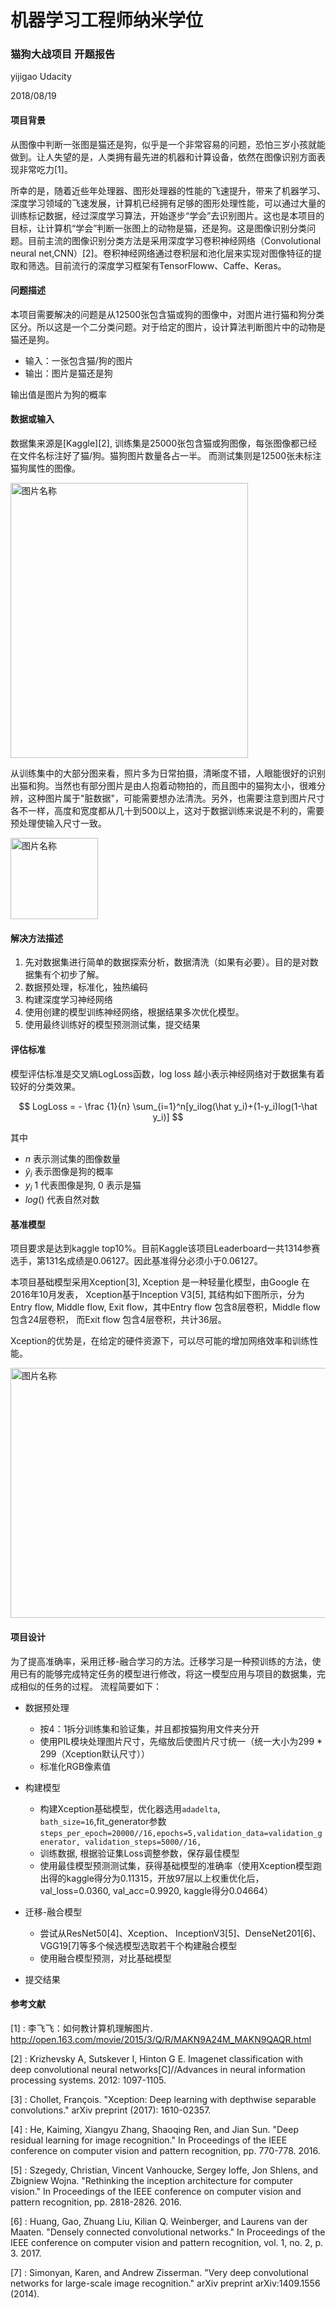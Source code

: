 # 机器学习工程师纳米学位

### 猫狗大战项目 开题报告

yijigao Udacity   

2018/08/19

#### 项目背景

从图像中判断一张图是猫还是狗，似乎是一个非常容易的问题，恐怕三岁小孩就能做到。让人失望的是，人类拥有最先进的机器和计算设备，依然在图像识别方面表现非常吃力[1]。

所幸的是，随着近些年处理器、图形处理器的性能的飞速提升，带来了机器学习、深度学习领域的飞速发展，计算机已经拥有足够的图形处理性能，可以通过大量的训练标记数据，经过深度学习算法，开始逐步“学会”去识别图片。这也是本项目的目标，让计算机“学会”判断一张图上的动物是猫，还是狗。这是图像识别分类问题。目前主流的图像识别分类方法是采用深度学习卷积神经网络（Convolutional neural net,CNN）[2]。卷积神经网络通过卷积层和池化层来实现对图像特征的提取和筛选。目前流行的深度学习框架有TensorFloww、Caffe、Keras。

#### 问题描述

本项目需要解决的问题是从12500张包含猫或狗的图像中，对图片进行猫和狗分类区分。所以这是一个二分类问题。对于给定的图片，设计算法判断图片中的动物是猫还是狗。

- 输入：一张包含猫/狗的图片
- 输出：图片是猫还是狗  

输出值是图片为狗的概率 

#### 数据或输入

数据集来源是[Kaggle][2], 训练集是25000张包含猫或狗图像，每张图像都已经在文件名标注好了猫/狗。猫狗图片数量各占一半。
而测试集则是12500张未标注猫狗属性的图像。  

<img src="https://github.com/yijigao/Dog_vs_Cat/blob/master/img/1.jpg" width = "380" height = "440" alt="图片名称" align=Center/>   

从训练集中的大部分图来看，照片多为日常拍摄，清晰度不错，人眼能很好的识别出猫和狗。当然也有部分图片是由人抱着动物拍的，而且图中的猫狗太小，很难分辨，这种图片属于"脏数据"，可能需要想办法清洗。另外，也需要注意到图片尺寸各不一样，高度和宽度都从几十到500以上，这对于数据训练来说是不利的，需要预处理使输入尺寸一致。

<img src="https://github.com/yijigao/Dog_vs_Cat/blob/master/img/cat.3697.jpg" width = "140" height = "130" alt="图片名称" align=Center/>  



#### 解决方法描述

1. 先对数据集进行简单的数据探索分析，数据清洗（如果有必要）。目的是对数据集有个初步了解。
2. 数据预处理，标准化，独热编码
3. 构建深度学习神经网络
4. 使用创建的模型训练神经网络，根据结果多次优化模型。
5. 使用最终训练好的模型预测测试集，提交结果

#### 评估标准

模型评估标准是交叉熵LogLoss函数，log loss 越小表示神经网络对于数据集有着较好的分类效果。  

$$
LogLoss = - \frac {1}{n}  \sum_{i=1}^n[y_ilog(\hat y_i)+(1-y_i)log(1-\hat y_i)]
$$  

其中
* $n$ 表示测试集的图像数量
* $\hat{y}_i$ 表示图像是狗的概率
* $y_i$ 1 代表图像是狗, 0 表示是猫
* $log()$ 代表自然对数


#### 基准模型

项目要求是达到kaggle top10%。目前Kaggle该项目Leaderboard一共1314参赛选手，第131名成绩是0.06127。因此基准得分必须小于0.06127。

本项目基础模型采用Xception[3], Xception 是一种轻量化模型，由Google 在2016年10月发表， Xception基于Inception V3[5], 其结构如下图所示，分为Entry flow, Middle flow, Exit flow，其中Entry flow 包含8层卷积，Middle flow 包含24层卷积， 而Exit flow 包含4层卷积，共计36层。

Xception的优势是，在给定的硬件资源下，可以尽可能的增加网络效率和训练性能。

<img src="https://github.com/yijigao/Dog_vs_Cat/blob/master/img/2.png" width = "600" height = "400" alt="图片名称" align=Center/>



#### 项目设计

为了提高准确率，采用迁移-融合学习的方法。迁移学习是一种预训练的方法，使用已有的能够完成特定任务的模型进行修改，将这一模型应用与项目的数据集，完成相似的任务的过程。
流程简要如下：

+ 数据预处理
	- 按4：1拆分训练集和验证集，并且都按猫狗用文件夹分开
	- 使用PIL模块处理图片尺寸，先缩放后使图片尺寸统一（统一大小为299 * 299（Xception默认尺寸））
	- 标准化RGB像素值
+ 构建模型
	- 构建Xception基础模型，优化器选用`adadelta`, `bath_size=16`,fit_generator参数`steps_per_epoch=20000//16,epochs=5,validation_data=validation_generator, validation_steps=5000//16,`
	- 训练数据, 根据验证集Loss调整参数，保存最佳模型
	- 使用最佳模型预测测试集，获得基础模型的准确率（使用Xception模型跑出得的kaggle得分为0.11315，开放97层以上权重优化后，val_loss=0.0360, val_acc=0.9920, kaggle得分0.04664）

+ 迁移-融合模型
	- 尝试从ResNet50[4]、Xception、 InceptionV3[5]、DenseNet201[6]、VGG19[7]等多个候选模型选取若干个构建融合模型
	- 使用融合模型预测，对比基础模型 
+ 提交结果



#### 参考文献

[1] : 李飞飞：如何教计算机理解图片. http://open.163.com/movie/2015/3/Q/R/MAKN9A24M_MAKN9QAQR.html

[2] : Krizhevsky A, Sutskever I, Hinton G E. Imagenet classification with deep convolutional neural networks[C]//Advances in neural information processing systems. 2012: 1097-1105.

[3] : Chollet, François. "Xception: Deep learning with depthwise separable convolutions." arXiv preprint (2017): 1610-02357.  

[4] : He, Kaiming, Xiangyu Zhang, Shaoqing Ren, and Jian Sun. "Deep residual learning for image recognition." In Proceedings of the IEEE conference on computer vision and pattern recognition, pp. 770-778. 2016.

[5] : Szegedy, Christian, Vincent Vanhoucke, Sergey Ioffe, Jon Shlens, and Zbigniew Wojna. "Rethinking the inception architecture for computer vision." In Proceedings of the IEEE conference on computer vision and pattern recognition, pp. 2818-2826. 2016.

[6] : Huang, Gao, Zhuang Liu, Kilian Q. Weinberger, and Laurens van der Maaten. "Densely connected convolutional networks." In Proceedings of the IEEE conference on computer vision and pattern recognition, vol. 1, no. 2, p. 3. 2017.

[7] : Simonyan, Karen, and Andrew Zisserman. "Very deep convolutional networks for large-scale image recognition." arXiv preprint arXiv:1409.1556 (2014).





